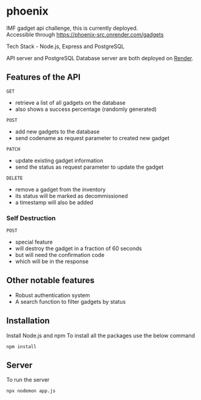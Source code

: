 # phoenix
IMF gadget api challenge, this is currently deployed.<br>
Accessible through https://phoenix-src.onrender.com/gadgets

Tech Stack - Node.js, Express and PostgreSQL

API server and PostgreSQL Database server are both deployed on [Render](https://render.com/).

## Features of the API
```GET``` 
  - retrieve a list of all gadgets on the database
  - also shows a success percentage (randomly generated)

```POST``` 
  - add new gadgets to the database 
  - send codename as request parameter to created new gadget

```PATCH```
  - update existing gadget information
  - send the status as request parameter to update the gadget 

```DELETE```
  - remove a gadget from the inventory
  - its status will be marked as decommissioned
  - a timestamp will also be added

### Self Destruction
```POST```
- special feature
- will destroy the gadget in a fraction of 60 seconds
- but will need the confirmation code
- which will be in the response

## Other notable features
- Robust authentication system
- A search function to filter gadgets by status

## Installation
Install Node.js and npm 
To install all the packages use the below command
```
npm install
```

## Server
To run the server
```
npx nodemon app.js
```